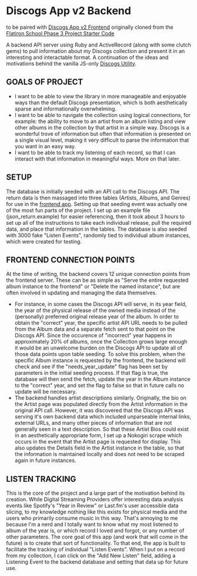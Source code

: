 # Discogs App v2 Backend
to be paired with [Discogs App v2 Frontend](https://github.com/thomasrcham/discogs-app-v2-frontend)
originally cloned from the [Flatiron School Phase 3 Project Starter Code](https://github.com/learn-co-curriculum/phase-3-sinatra-react-project)

A backend API server using Ruby and ActiveRecord (along with some clutch gems) to pull information about my Discogs collection and present it in an interesting and interactable format. A continuation of the ideas and motivations behind the vanilla JS-only [Discogs Utility](https://github.com/thomasrcham/discogs-utility).

## GOALS OF PROJECT
- I want to be able to view the library in more manageable and enjoyable ways than the default Discogs presentation, which is both aesthetically sparse and informationally overwhelming.
- I want to be able to navigate the collection using logical connections, for example: the ability to move to an artist from an album listing and view other albums in the collection by that artist in a simple way. Discogs is a wonderful trove of information but often that information is presented on a single visual level, making it very difficult to parse the information that you want in an easy way. 
- I want to be able to track my listening of each record, so that I can interact with that information in meaningful ways. More on that later.

## SETUP

The database is initially seeded with an API call to the Discogs API. The return data is then massaged into three tables (Artists, Albums, and Genres) for use in the [frontend app](https://github.com/thomasrcham/discogs-app-v2-frontend). Setting up that seeding event was actually one of the most fun parts of the project. I set up an example file (json_return.example) for easier referencing, then it took about 3 hours to set up all of the instructions to take each individual release, pull the required data, and place that information in the tables. The database is also seeded with 3000 fake "Listen Events", randomly tied to individual album instances, which were created for testing. 

## FRONTEND CONNECTION POINTS

At the time of writing, the backend covers 12 unique connection points from the frontend server. These can be as simple as "Serve the entire requested album instance to the frontend" or "Delete the named instance", but are often involved in updating and managing the data themselves. 

- For instance, in some cases the Discogs API will serve, in its year field, the year of the physical release of the owned media instead of the (personally) preferred original release year of the album. In order to obtain the "correct" year, the specific artist API URL needs to be pulled from the Album data and a separate fetch sent to that point on the Discogs API. Since the occurence of "incorrect" year happens in approximately 20% of albums, once the Collection grows large enough it would be an unwelcome burden on the Discogs API to update all of those data points upon table seeding. To solve this problem, when the specific Album instance is requested by the frontend, the backend will check and see if the "needs_year_update" flag has been set by parameters in the initial seeding process. If that flag is true, the database will then send the fetch, update the year in the Album instance to the "correct" year, and set the flag to false so that in future calls no update will be necessary.
- The backend handles artist descriptions similarly. Originally, the bio on the Artist page was populated directly from the Artist information in the original API call. However, it was discovered that the Discogs API was serving it's own backend data which included unparseable internal links, external URLs, and many other pieces of information that are not generally seen in a text description. So that these Artist Bios could exist in an aesthetically appropriate form, I set up a Nokogiri scrape which occurs in the event that the Artist page is requested for display. This also updates the Details field in the Artist instance in the table, so that the information is maintained locally and does not need to be scraped again in future instances.

## LISTEN TRACKING

This is the core of the project and a large part of the motivation behind its creation. While Digital Streaming Providers offer interesting data analysis events like Spotify's "Year in Review" or Last.fm's user accessible data slicing, to my knowledge nothing like this exists for physical media and the users who primarily consume music in this way. That's annoying to me because I'm a nerd and I totally want to know what my most listened to album of the year is, or which record I loved and forgot, or any number of other parameters. The core goal of this app (and work that will come in the future) is to create that sort of functionality. To that end, the app is built to facilitate the tracking of individual "Listen Events". When I put on a record from my collection, I can click on the "Add New Listen" field, adding a Listening Event to the backend database and setting that data up for future use. 
